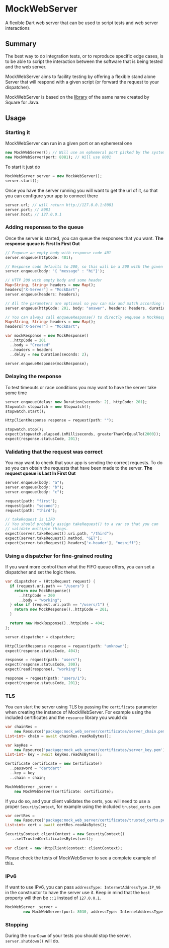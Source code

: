 # MockWebServer

A flexible Dart web server that can be used to script tests and web server interactions

## Summary

The best way to do integration tests, or to reproduce specific edge cases, is to
be able to script the interaction between the software that is being tested and the
web server.

MockWebServer aims to facility testing by offering a flexible stand alone
Server that will respond with a given script (or forward the request to your dispatcher).

MockWebServer is based on the 
[library](https://github.com/square/okhttp/tree/master/mockwebserver) 
of the same name created by Square for Java.

## Usage

### Starting it
MockWebServer can run in a given port or an ephemeral one
```dart
new MockWebServer(); // Will use an ephemeral port picked by the system
new MockWebServer(port: 8081); // Will use 8081
```

To start it just do
```dart
MockWebServer server = new MockWebServer();
server.start();
```

Once you have the server running you will want to get the url of it, so that you can
configure your app to connect there

```dart
server.url; // will return http://127.0.0.1:8081
server.port; // 8081
server.host; // 127.0.0.1
```

### Adding responses to the queue
Once the server is started, you can queue the responses that you want. **The response queue is 
First In First Out**

```dart
// Enqueue an empty body with response code 401
server.enqueue(httpCode: 401);

// Response code defaults to 200, so this will be a 200 with the given json as the body
server.enqueue(body: '{ "message" : "hi"}');

// HTTP 200 with empty body and some header
Map<String, String> headers = new Map();
headers["X-Server"] = "MockDart";
server.enqueue(headers: headers);

// All the parameters are optional so you can mix and match according to what you need
server.enqueue(httpCode: 201, body: "answer", headers: headers, duration: duration);

// You can always call enqueueResponse() to directly enqueue a MockResponse
Map<String, String> headers = new Map();
headers["X-Server"] = "MockDart";

var mockResponse = new MockResponse()
  ..httpCode = 201
  ..body = "Created"
  ..headers = headers
  ..delay = new Duration(seconds: 2);

server.enqueueResponse(mockResponse);
```

### Delaying the response
To test timeouts or race conditions you may want to have the server take some time

```dart
server.enqueue(delay: new Duration(seconds: 2), httpCode: 201);
Stopwatch stopwatch = new Stopwatch();
stopwatch.start();

HttpClientResponse response = request(path: "");

stopwatch.stop();
expect(stopwatch.elapsed.inMilliseconds, greaterThanOrEqualTo(2000));
expect(response.statusCode, 201);
```

### Validating that the request was correct
You may want to check that your app is sending the correct requests. To do so you can obtain the
requests that have been made to the server. **The request queue is Last In First Out**

```dart
server.enqueue(body: "a");
server.enqueue(body: "b");
server.enqueue(body: "c");

request(path: "first");
request(path: "second");
request(path: "third");

// takeRequest is LIFO
// You should probably assign takeRequest() to a var so that you can 
// validate multiple things.
expect(server.takeRequest().uri.path, "/third");
expect(server.takeRequest().method, "GET");
expect(server.takeRequest().headers['x-header'], "nosniff");
```

### Using a dispatcher for fine-grained routing

If you want more control than what the FIFO queue offers, you can set a dispatcher and set 
the logic there.

```dart
var dispatcher = (HttpRequest request) {
  if (request.uri.path == "/users") {
    return new MockResponse()
      ..httpCode = 200
      ..body = "working";
  } else if (request.uri.path == "/users/1") {
    return new MockResponse()..httpCode = 201;
  }

  return new MockResponse()..httpCode = 404;
};

server.dispatcher = dispatcher;

HttpClientResponse response = request(path: "unknown");
expect(response.statusCode, 404);

response = request(path: "users");
expect(response.statusCode, 200);
expect(read(response), "working");

response = request(path: "users/1");
expect(response.statusCode, 201);
```

### TLS
You can start the server using TLS by passing the `certificate` parameter 
when creating the instance of MockWebServer. For example using the included certificates and the
`resource` library you would do

```dart
var chainRes =
    new Resource('package:mock_web_server/certificates/server_chain.pem');
List<int> chain = await chainRes.readAsBytes();

var keyRes =
    new Resource('package:mock_web_server/certificates/server_key.pem');
List<int> key = await keyRes.readAsBytes();

Certificate certificate = new Certificate()
  ..password = "dartdart"
  ..key = key
  ..chain = chain;

MockWebServer _server =
    new MockWebServer(certificate: certificate);
```

If you do so, and your client validates the certs, you will need to use a
proper `SecurityContext`, for example using the included `trusted_certs.pem`

```dart
var certRes =
    new Resource('package:mock_web_server/certificates/trusted_certs.pem');
List<int> cert = await certRes.readAsBytes();

SecurityContext clientContext = new SecurityContext()
   ..setTrustedCertificatesBytes(cert);
    
var client = new HttpClient(context: clientContext);

```  

Please check the tests of MockWebServer to see a complete example of this.

### IPv6
If want to use IPv6, you can pass `addressType: InternetAddressType.IP_V6` in the 
constructor to have the server use it. Keep in mind that the `host` property 
will then be `::1` instead of `127.0.0.1`.  

```dart
MockWebServer _server =
        new MockWebServer(port: 8030, addressType: InternetAddressType.IP_V6);

```

### Stopping
During the `tearDown` of your tests you should stop the server. `server.shutdown()` will do.